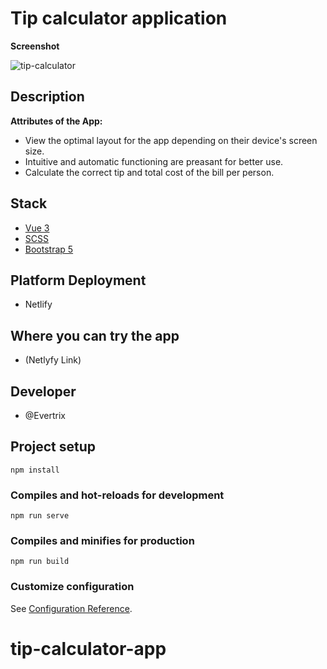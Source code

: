 # Tip calculator application

**Screenshot**

![tip-calculator](https://user-images.githubusercontent.com/43696707/131006535-5dcf6ade-8a04-409e-9ac7-c8b091f1a18b.png)

## Description

**Attributes of the App:**

- View the optimal layout for the app depending on their device's screen size.
- Intuitive and automatic functioning are preasant for better use.
- Calculate the correct tip and total cost of the bill per person.

## Stack
- [Vue 3](https://v3.vuejs.org/)
- [SCSS](https://sass-lang.com/)
- [Bootstrap 5](https://getbootstrap.com/docs/5.0/getting-started/introduction/)

## Platform Deployment
- Netlify

## Where you can try the app
- (Netlyfy Link)

## Developer
- @Evertrix

## Project setup
	npm install

### Compiles and hot-reloads for development
	npm run serve

### Compiles and minifies for production
	npm run build

### Customize configuration
See [Configuration Reference][1].
# tip-calculator-app

[1]:	https://cli.vuejs.org/config/

[image-1]:	tip-calculator.png
